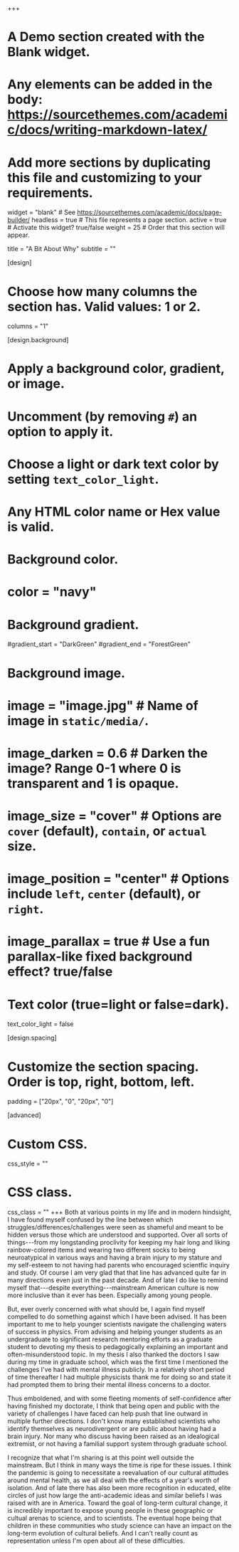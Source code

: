 +++
# A Demo section created with the Blank widget.
# Any elements can be added in the body: https://sourcethemes.com/academic/docs/writing-markdown-latex/
# Add more sections by duplicating this file and customizing to your requirements.

widget = "blank"  # See https://sourcethemes.com/academic/docs/page-builder/
headless = true  # This file represents a page section.
active = true  # Activate this widget? true/false
weight = 25  # Order that this section will appear.

title = "A Bit About Why"
subtitle = ""

[design]
  # Choose how many columns the section has. Valid values: 1 or 2.
  columns = "1"

[design.background]
  # Apply a background color, gradient, or image.
  #   Uncomment (by removing `#`) an option to apply it.
  #   Choose a light or dark text color by setting `text_color_light`.
  #   Any HTML color name or Hex value is valid.

  # Background color.
  # color = "navy"

  # Background gradient.
  #gradient_start = "DarkGreen"
  #gradient_end = "ForestGreen"

  # Background image.
  # image = "image.jpg"  # Name of image in `static/media/`.
  # image_darken = 0.6  # Darken the image? Range 0-1 where 0 is transparent and 1 is opaque.
  # image_size = "cover"  #  Options are `cover` (default), `contain`, or `actual` size.
  # image_position = "center"  # Options include `left`, `center` (default), or `right`.
  # image_parallax = true  # Use a fun parallax-like fixed background effect? true/false

  # Text color (true=light or false=dark).
  text_color_light = false

[design.spacing]
  # Customize the section spacing. Order is top, right, bottom, left.
  padding = ["20px", "0", "20px", "0"]

[advanced]
 # Custom CSS.
 css_style = ""

 # CSS class.
 css_class = ""
+++
Both at various points in my life and in modern hindsight, I have found myself confused by the line between which struggles/differences/challenges were seen as shameful and meant to be hidden versus those which are understood and supported.
Over all sorts of things---from my longstanding proclivity for keeping my hair long and liking rainbow-colored items and wearing two different socks to being neuroatypical in various ways and having a brain injury to my stature and my self-esteem to not having had parents who encouraged scientfic inquiry and study.
Of course I am very glad that that line has advanced quite far in many directions even just in the past decade. And of late I do like to remind myself that---despite everything---mainstream American culture is now more inclusive than it ever has been. Especially among young people.

But, ever overly concerned with what should be, I again find myself compelled to do something against which I have been advised.
It has been important to me to help younger scientists navigate the challenging waters of success in physics.
From advising and helping younger students as an undergraduate to significant research mentoring efforts as a graduate student to devoting my thesis to pedagogically explaining an important and often-misunderstood topic.
In my thesis I also thanked the doctors I saw during my time in graduate school, which was the first time I mentioned the challenges I've had with mental illness publicly. 
In a relatively short period of time thereafter I had multiple physicists thank me for doing so and state it had prompted them to bring their mental illness concerns to a doctor.

Thus emboldened, and with some fleeting moments of self-confidence after having finished my doctorate, I think that being open and public with the variety of challenges I have faced can help push that line outward in multiple further directions.
I don't know many established scientists who identify themselves as neurodivergent or are public about having had a brain injury. 
Nor many who discuss having been raised as an idealogical extremist, or not having a familial support system through graduate school.

I recognize that what I'm sharing is at this point well outside the mainstream. But I think in many ways the time is ripe for these issues.
I think the pandemic is going to necessitate a reevaluation of our cultural atittudes around mental health, as we all deal with the effects of a year's worth of isolation.
And of late there has also been more recognition in educated, elite circles of just how large the anti-academic ideas and similar beliefs I was raised with are in America.
Toward the goal of long-term cultural change, it is incredibly important to expose young people in these geographic or cultual arenas to science, and to scientists. The eventual hope being that children in these communities who study science can have an impact on the long-term evolution of cultural beliefs.
And I can't really count as representation unless I'm open about all of these difficulties.